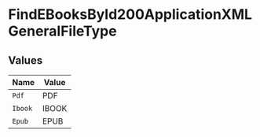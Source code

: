 # FindEBooksById200ApplicationXMLGeneralFileType


## Values

| Name    | Value   |
| ------- | ------- |
| `Pdf`   | PDF     |
| `Ibook` | IBOOK   |
| `Epub`  | EPUB    |